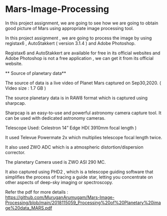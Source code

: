 # Mars-Image-Processing

In this project assignment, we are going to see how we are going to obtain good picture of Mars using appropriate image processing tool.

In this project assignment , we are going to process the image by using registax6 , AutoStakkert ( version 3.1.4 ) and Adobe Photoshop.

Registax6 and AutoStakkert are available for free in its official websites and Adobe Photoshop is not a free application , we can get it from its official website.

**
Source of planetary data**

The source of data is a live video of Planet Mars captured on Sep30,2020.          ( Video size : 1.7 GB )

The source planetary data is in RAW8 format which is captured using sharpcap. 

Sharpcap is an easy-to-use and powerful astronomy camera capture tool. It can be used with dedicated astronomy cameras.

Telescope Used:  Celestron 14” Edge HD( 3910mm focal length )

It used Televue Powermate 2x which multiplies telescope focal length twice.

It also used ZWO ADC which is a atmospheric distortion/dispersion corrector.

The planetary Camera used is ZWO ASI 290 MC.

It also captured using PHD2 , which is a telescope guiding software that simplifies the process of tracing a guide star, letting you concentrate on other aspects of deep-sky imaging or spectroscopy. 


Refer the pdf for more details : https://github.com/MuruganArumugam/Mars-Image-Processing/blob/main/2018115059_Processing%20of%20Planetary%20image%20data_MARS.pdf

